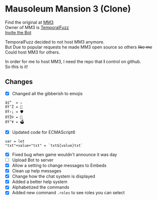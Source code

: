 # Mausoleum Mansion 3 (Clone)
Find the original at [MM3](https://github.com/TemporalFuzz/mm3)<br>
Owner of MM3 is [TemporalFuzz](https://github.com/TemporalFuzz)<br>
[Invite the Bot](https://discordapp.com/oauth2/authorize?client_id=432560868442767360&scope=bot&permissions=2080374975)<br>

TemporalFuzz decided to not host MM3 anymore.<br>
But Due to popular requests he made MM3 open source so others ~~like me~~<br>
Could host MM3 for others.


In order for me to host MM3, I need the repo that **I** control on github.
<br>So this is it!

## Changes
- [x] Changed all the gibberish to emojis
```
âš”  = ⚔
ðŸ’Ž = 💎
ðŸ›¡ = 🛡
ðŸŽ© = 🎩
ðŸ‘¥ = 🗳
```
- [x] Updated code for ECMAScript6
```
var = let
"txt"+value+"txt" = `txt${value}txt`
```
- [x] Fixed bug when game wouldn't announce it was day
- [ ] Upload Bot to server
- [x] Allow a setting to change messages to Embeds
- [x] Clean up help messages
- [x] Change how the chat system is displayed
- [x] Added a better help system
- [x] Alphabetized the commands
- [x] Added new command `.roles` to see roles you can select
